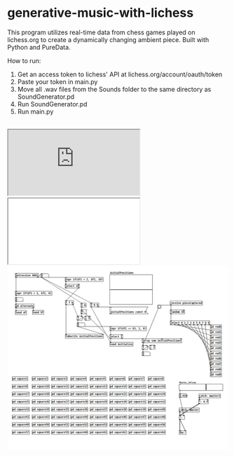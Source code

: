 # generative-music-with-lichess
This program utilizes real-time data from chess games played on lichess.org to create a dynamically changing ambient piece. Built with Python and PureData.

How to run:

1. Get an access token to lichess' API at lichess.org/account/oauth/token
2. Paste your token in main.py
3. Move all .wav files from the Sounds folder to the same directory as SoundGenerator.pd
5. Run SoundGenerator.pd
6. Run main.py

<br>

<!DOCTYPE html>
<html>
<body>
  
  <iframe src="https://drive.google.com/file/d/1TalLJHTOi_98YcHuK5DtR_4SxH1o5EET/view?usp=drive_link)" ></iframe>
  
  <iframe allowfullscreen="allowfullscreen" src="your_page_url/preview" ></iframe>

</body>
</html>

<br>

<img src="https://github.com/Eeelis/generative-music-with-lichess/blob/main/Images/SoundGenerator.png">

